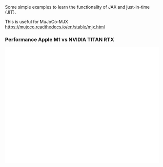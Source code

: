 Some simple examples to learn the functionality of JAX and just-in-time (JIT).

This is useful for MuJoCo-MJX https://mujoco.readthedocs.io/en/stable/mjx.html


### Performance Apple M1 vs NVIDIA TITAN RTX

![Performance Apple M1](data/vmap_time_macbook_rtx.png)